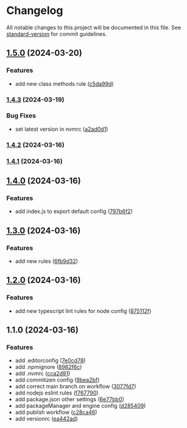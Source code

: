 # Changelog

All notable changes to this project will be documented in this file. See [standard-version](https://github.com/conventional-changelog/standard-version) for commit guidelines.

## [1.5.0](https://github.com/usechark/eslint-config/compare/v1.4.3...v1.5.0) (2024-03-20)


### Features

* add new class methods rule ([c5da99d](https://github.com/usechark/eslint-config/commit/c5da99d275d263fa6498d439560a254e100275f6))

### [1.4.3](https://github.com/usechark/eslint-config/compare/v1.4.2...v1.4.3) (2024-03-19)


### Bug Fixes

* set latest version in nvmrc ([a2ad0d1](https://github.com/usechark/eslint-config/commit/a2ad0d14642e71e01d0fa256d8449cd2a0be6778))

### [1.4.2](https://github.com/usechark/eslint-config/compare/v1.4.1...v1.4.2) (2024-03-16)

### [1.4.1](https://github.com/usechark/eslint-config/compare/v1.4.0...v1.4.1) (2024-03-16)

## [1.4.0](https://github.com/usechark/eslint-config/compare/v1.3.0...v1.4.0) (2024-03-16)


### Features

* add index.js to export default config ([797b6f2](https://github.com/usechark/eslint-config/commit/797b6f2d64b56a26dac274d3112bdd075b77a256))

## [1.3.0](https://github.com/usechark/eslint-config/compare/v1.2.0...v1.3.0) (2024-03-16)


### Features

* add new rules ([6fb9d32](https://github.com/usechark/eslint-config/commit/6fb9d32a53fd70c18ed99138340978c9f2fccb2f))

## [1.2.0](https://github.com/usechark/eslint-config/compare/v1.1.0...v1.2.0) (2024-03-16)


### Features

* add new typescript lint rules for node config ([875112f](https://github.com/usechark/eslint-config/commit/875112f40d602a7dc9448e2497341a162fe3295b))

## 1.1.0 (2024-03-16)


### Features

* add .editorconfig ([7e0cd78](https://github.com/usechark/eslint-config/commit/7e0cd78f341332f190062f25b84750d797c79444))
* add .npmignore ([8982f6c](https://github.com/usechark/eslint-config/commit/8982f6c5dbe9f460fc939e6d6c0916fa81fcbef2))
* add .nvmrc ([cca2d91](https://github.com/usechark/eslint-config/commit/cca2d917e634387141500e8ef05d4401bbdde1cd))
* add commitizen config ([9bea2bf](https://github.com/usechark/eslint-config/commit/9bea2bf6e4e20456b5eadb3f785d6c3eeee3a6ca))
* add correct main branch on workflow ([3077fd7](https://github.com/usechark/eslint-config/commit/3077fd7a3e239f2df3f36774e5b35a2231701901))
* add nodejs eslint rules ([f767790](https://github.com/usechark/eslint-config/commit/f767790a61b10917c28f97b30f99fd1d35f1bbbf))
* add package.json other settings ([6e77bb0](https://github.com/usechark/eslint-config/commit/6e77bb01174e94b120b3ae5cc1dacb9d67aa7202))
* add packageManager and engine config ([d285409](https://github.com/usechark/eslint-config/commit/d285409f7e6aa8fda53ffe1f3767bb33519739d9))
* add publish workflow ([c28ca46](https://github.com/usechark/eslint-config/commit/c28ca46c53cd9dd329dfad4ff4fccfee8dd1b684))
* add versionrc ([ea442ad](https://github.com/usechark/eslint-config/commit/ea442adc86f9a262ec24c64092c879100f684895))
